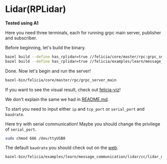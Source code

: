 # Lidar(RPLidar)

**Tested using A1**

Here you need three terminals, each for running grpc main server, publisher and subscriber.

Before beginning, let's build the binary.

```bash
bazel build --define has_rplidar=true //felicia/core/master/rpc:grpc_server_main
bazel build --define has_rplidar=true //felicia/examples/learn/message_communication/lidar/cc:lidar_node_creator
```

Done. Now let's begin and run the server!

```bash
bazel-bin/felicia/core/master/rpc/grpc_server_main
```

If you want to see the visual result, check out [felicia-viz](/felicia-viz/README.md)!

We don't explain the same we had in [README.md](/felicia/examples/learn/message_communication/protobuf/cc/README.md).

To start you need to input either `ip` and `tcp_port` or `serial_port` and `baudrate`.

Here try with serial communication! Maybe you should change the privilege of `serial_port`.

```bash
sudo chmod 666 /dev/ttyUSB0
```

The default `baudrate` you should check out on the [web](http://www.slamtec.com/en/Support).

```bash
bazel-bin/felicia/examples/learn/message_communication/lidar/cc/lidar_node_creator -t message -p --serial_port /dev/ttyUSB0 --baudrate 115200
```

